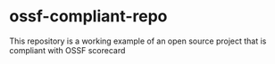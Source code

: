 # ossf-compliant-repo
This repository is a working example of an open source project that is compliant with OSSF scorecard
